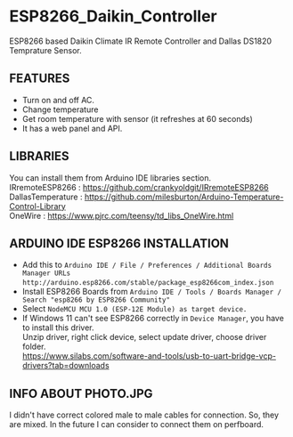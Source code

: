 # ESP8266_Daikin_Controller
ESP8266 based Daikin Climate IR Remote Controller and Dallas DS1820 Temprature Sensor.

## FEATURES
- Turn on and off AC.
- Change temperature
- Get room temperature with sensor (it refreshes at 60 seconds)
- It has a web panel and API.

## LIBRARIES
You can install them from Arduino IDE libraries section.</br>
IRremoteESP8266 : https://github.com/crankyoldgit/IRremoteESP8266 </br>
DallasTemperature : https://github.com/milesburton/Arduino-Temperature-Control-Library </br>
OneWire : https://www.pjrc.com/teensy/td_libs_OneWire.html </br>

## ARDUINO IDE ESP8266 INSTALLATION
- Add this to ``Arduino IDE / File / Preferences / Additional Boards Manager URLs`` ``http://arduino.esp8266.com/stable/package_esp8266com_index.json``
- Install ESP8266 Boards from ``Arduino IDE / Tools / Boards Manager / Search "esp8266 by ESP8266 Community"``
- Select ``NodeMCU MCU 1.0 (ESP-12E Module) as target device.``
- If Windows 11 can't see ESP8266 correctly in ``Device Manager``, you have to install this driver. </br>
Unzip driver, right click device, select update driver, choose driver folder. </br> https://www.silabs.com/software-and-tools/usb-to-uart-bridge-vcp-drivers?tab=downloads

## INFO ABOUT PHOTO.JPG
I didn't have correct colored male to male cables for connection. So, they are mixed. In the future I can consider to connect them on perfboard.
